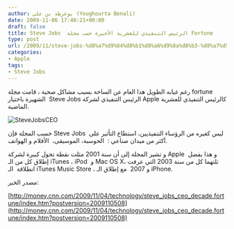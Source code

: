 ```yaml
---
author: يوغرطة بن علي (Youghourta Benali)
date: 2009-11-06 17:40:21+00:00
draft: false
title: Steve Jobs  الرئيس التنفيذي للعشرية الأخيرة حسب مجلة Fortune
type: post
url: /2009/11/steve-jobs-%d8%a7%d9%84%d8%b1%d8%a6%d9%8a%d8%b3-%d8%a7%d9%84%d8%aa%d9%86%d9%81%d9%8a%d8%b0%d9%8a-%d9%84%d9%84%d8%b9%d8%b4%d8%b1%d9%8a%d8%a9-%d8%a7%d9%84%d8%a3%d8%ae%d9%8a%d8%b1%d8%a9-%d8%ad%d8%b3/
categories:
- Apple
tags:
- Steve Jobs
---
```


رغم غيابه الطويل هذا العام عن الساحة بسبب مشاكل صحية ، قامت مجلة fortune الشهيرة باختيار  Steve Jobs الرئيس التنفيذي لشركة Apple كالرئيس التنفيذي للعشرية الماضية.

![SteveJobsCEO](http://www.it-scoop.com/wp-content/uploads/2009/11/SteveJobsCEO.jpg)


حسب المجلة فإن Steve Jobs  ليس كغيره من الرؤساء التنفيذيين، استطاع التأثير على أكثر من ميدان صناعي :  الحوسبة، الموسيقى،  الأفلام و الهواتف.

و تشير المجلة إلى أن سنة 2001 مثلت نقطة تحول كبيرة لشركة Apple و هذا بفضل  إطلاق كل من الـ iTunes ، iPod  و Mac OS X، تلتهما كل من سنة 2003 التي عرفت انطلاقة  الـ iTunes Music Store ، و 2007  مع إطلاق الـ iPhone.

مصدر الخبر:

[http://money.cnn.com/2009/11/04/technology/steve_jobs_ceo_decade.fortune/index.htm?postversion=2009110508](http://money.cnn.com/2009/11/04/technology/steve_jobs_ceo_decade.fortune/index.htm?postversion=2009110508)

